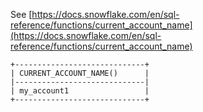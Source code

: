 See [https://docs.snowflake.com/en/sql-reference/functions/current_account_name](https://docs.snowflake.com/en/sql-reference/functions/current_account_name)
```
+-----------------------------+
| CURRENT_ACCOUNT_NAME()      |
|-----------------------------|
| my_account1                 |
+-----------------------------+
```
